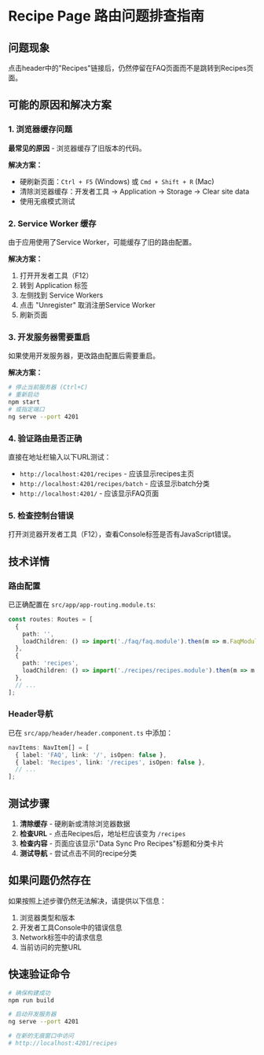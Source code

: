 # Recipe Page 路由问题排查指南

## 问题现象
点击header中的"Recipes"链接后，仍然停留在FAQ页面而不是跳转到Recipes页面。

## 可能的原因和解决方案

### 1. 浏览器缓存问题
**最常见的原因** - 浏览器缓存了旧版本的代码。

**解决方案：**
- 硬刷新页面：`Ctrl + F5` (Windows) 或 `Cmd + Shift + R` (Mac)
- 清除浏览器缓存：开发者工具 → Application → Storage → Clear site data
- 使用无痕模式测试

### 2. Service Worker 缓存
由于应用使用了Service Worker，可能缓存了旧的路由配置。

**解决方案：**
1. 打开开发者工具（F12）
2. 转到 Application 标签
3. 左侧找到 Service Workers
4. 点击 "Unregister" 取消注册Service Worker
5. 刷新页面

### 3. 开发服务器需要重启
如果使用开发服务器，更改路由配置后需要重启。

**解决方案：**
```bash
# 停止当前服务器 (Ctrl+C)
# 重新启动
npm start
# 或指定端口
ng serve --port 4201
```

### 4. 验证路由是否正确
直接在地址栏输入以下URL测试：
- `http://localhost:4201/recipes` - 应该显示recipes主页
- `http://localhost:4201/recipes/batch` - 应该显示batch分类
- `http://localhost:4201/` - 应该显示FAQ页面

### 5. 检查控制台错误
打开浏览器开发者工具（F12），查看Console标签是否有JavaScript错误。

## 技术详情

### 路由配置
已正确配置在 `src/app/app-routing.module.ts`:
```typescript
const routes: Routes = [
  { 
    path: '', 
    loadChildren: () => import('./faq/faq.module').then(m => m.FaqModule)
  },
  {
    path: 'recipes',
    loadChildren: () => import('./recipes/recipes.module').then(m => m.RecipesModule)
  },
  // ...
];
```

### Header导航
已在 `src/app/header/header.component.ts` 中添加：
```typescript
navItems: NavItem[] = [
  { label: 'FAQ', link: '/', isOpen: false },
  { label: 'Recipes', link: '/recipes', isOpen: false },
  // ...
];
```

## 测试步骤

1. **清除缓存** - 硬刷新或清除浏览器数据
2. **检查URL** - 点击Recipes后，地址栏应该变为 `/recipes`
3. **检查内容** - 页面应该显示"Data Sync Pro Recipes"标题和分类卡片
4. **测试导航** - 尝试点击不同的recipe分类

## 如果问题仍然存在

如果按照上述步骤仍然无法解决，请提供以下信息：
1. 浏览器类型和版本
2. 开发者工具Console中的错误信息
3. Network标签中的请求信息
4. 当前访问的完整URL

## 快速验证命令

```bash
# 确保构建成功
npm run build

# 启动开发服务器
ng serve --port 4201

# 在新的无痕窗口中访问
# http://localhost:4201/recipes
```